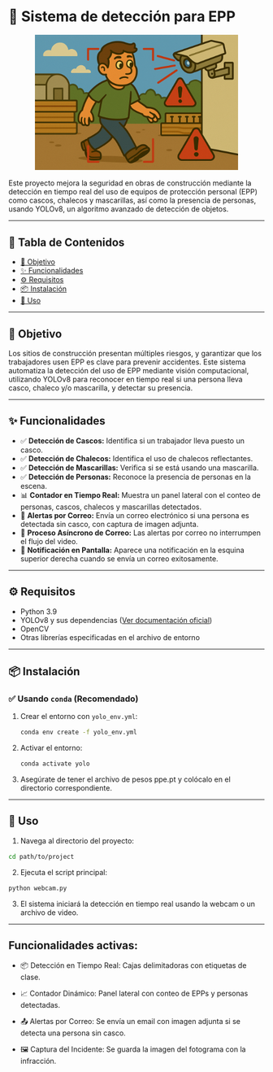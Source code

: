 # 🦺 Sistema de detección para EPP

<p align="center">
  <img src="Visuals/epp.png" alt="Header Image" width="400"/>
</p>


Este proyecto mejora la seguridad en obras de construcción mediante la detección en tiempo real del uso de equipos de protección personal (EPP) como cascos, chalecos y mascarillas, así como la presencia de personas, usando YOLOv8, un algoritmo avanzado de detección de objetos.

---

## 📌 Tabla de Contenidos

- [🎯 Objetivo](#-objetivo)
- [✨ Funcionalidades](#-funcionalidades)
- [⚙️ Requisitos](#️-requisitos)
- [📦 Instalación](#-instalación)
- [🚀 Uso](#-uso)

---

## 🎯 Objetivo

Los sitios de construcción presentan múltiples riesgos, y garantizar que los trabajadores usen EPP es clave para prevenir accidentes. Este sistema automatiza la detección del uso de EPP mediante visión computacional, utilizando YOLOv8 para reconocer en tiempo real si una persona lleva casco, chaleco y/o mascarilla, y detectar su presencia.

---

## ✨ Funcionalidades

- ✅ **Detección de Cascos:** Identifica si un trabajador lleva puesto un casco.
- ✅ **Detección de Chalecos:** Identifica el uso de chalecos reflectantes.
- ✅ **Detección de Mascarillas:** Verifica si se está usando una mascarilla.
- ✅ **Detección de Personas:** Reconoce la presencia de personas en la escena.
- 📊 **Contador en Tiempo Real:** Muestra un panel lateral con el conteo de personas, cascos, chalecos y mascarillas detectados.
- 📩 **Alertas por Correo:** Envía un correo electrónico si una persona es detectada sin casco, con captura de imagen adjunta.
- 🔄 **Proceso Asíncrono de Correo:** Las alertas por correo no interrumpen el flujo del video.
- 📨 **Notificación en Pantalla:** Aparece una notificación en la esquina superior derecha cuando se envía un correo exitosamente.

---

## ⚙️ Requisitos

- Python 3.9
- YOLOv8 y sus dependencias ([Ver documentación oficial](https://docs.ultralytics.com))
- OpenCV
- Otras librerías especificadas en el archivo de entorno

---

## 📦 Instalación

### ✅ Usando `conda` (Recomendado)

1. Crear el entorno con `yolo_env.yml`:

   ```bash
   conda env create -f yolo_env.yml
   ```
2. Activar el entorno:
    ```bash
    conda activate yolo
    ```
3. Asegúrate de tener el archivo de pesos ppe.pt y colócalo en el directorio correspondiente.

---
## 🚀 Uso

1. Navega al directorio del proyecto:

```bash
cd path/to/project
```

2. Ejecuta el script principal:

```bash
python webcam.py
```

3. El sistema iniciará la detección en tiempo real usando la webcam o un archivo de video.

---

## Funcionalidades activas:

- 📦 Detección en Tiempo Real: Cajas delimitadoras con etiquetas de clase.

- 📈 Contador Dinámico: Panel lateral con conteo de EPPs y personas detectadas.

- 📤 Alertas por Correo: Se envía un email con imagen adjunta si se detecta una persona sin casco.

- 🖼️ Captura del Incidente: Se guarda la imagen del fotograma con la infracción.
